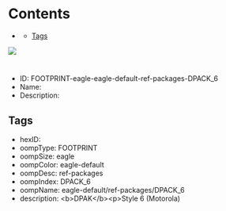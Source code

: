 



Contents
========

* [](#)
	* [Tags](#tags)
  
![][im]
# 

- ID: FOOTPRINT-eagle-eagle-default-ref-packages-DPACK_6
- Name: 
- Description: 

## Tags

- hexID: 
- oompType: FOOTPRINT
- oompSize: eagle
- oompColor: eagle-default
- oompDesc: ref-packages
- oompIndex: DPACK_6
- oompName: eagle-default/ref-packages/DPACK_6
- description: &lt;b&gt;DPAK&lt;/b&gt;&lt;p&gt;Style 6 (Motorola)



[im]: image.png
